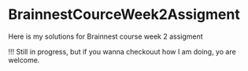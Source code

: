 # BrainnestCourceWeek2Assigment
Here is my solutions for Brainnest course week 2 assigment

!!! Still in progress, but if you wanna checkouut how I am doing, yo are welcome.
